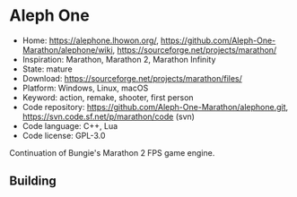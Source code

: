 # Aleph One

- Home: https://alephone.lhowon.org/, https://github.com/Aleph-One-Marathon/alephone/wiki, https://sourceforge.net/projects/marathon/
- Inspiration: Marathon, Marathon 2, Marathon Infinity
- State: mature
- Download: https://sourceforge.net/projects/marathon/files/
- Platform: Windows, Linux, macOS
- Keyword: action, remake, shooter, first person
- Code repository: https://github.com/Aleph-One-Marathon/alephone.git, https://svn.code.sf.net/p/marathon/code (svn)
- Code language: C++, Lua
- Code license: GPL-3.0

Continuation of Bungie's Marathon 2 FPS game engine.

## Building
